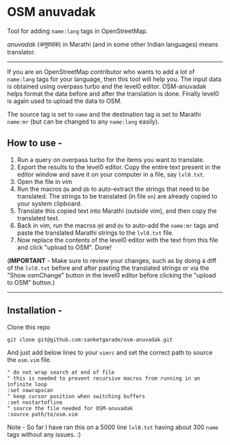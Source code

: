# OSM anuvadak

Tool for adding `name:lang` tags in OpenStreetMap.

*anuvadak* (अनुवादक) in Marathi (and in some other Indian languages) means translator.

---

If you are an OpenStreetMap contributor who wants to add a lot of `name:lang`
tags for your language, then this tool will help you.
The input data is obtained using overpass turbo and the level0 editor. 
OSM-anuvadak helps format the data before and after the translation is done.
Finally level0 is again used to upload the data to OSM.

The source tag is set to `name` and the destination tag is set to Marathi
`name:mr` (but can be changed to any `name:lang` easily).


## How to use -
1. Run a query on overpass turbo for the items you want to translate.
2. Export the results to the level0 editor. Copy the entire text present in the
   editor window and save it on your computer in a file, say `lvl0.txt`.
3. Open the file in vim
4. Run the macros `@a` and `@b` to auto-extract the strings that need to be translated.
The strings to be translated (in file `en`) are already copied to your system clipboard.
5. Translate this copied text into Marathi (outside vim), and then copy the
   translated text.
6. Back in vim, run the macros `@d` and `@s` to auto-add the `name:mr` tags and
paste the translated Marathi strings to the `lvl0.txt` file.
7. Now replace the contents of the level0 editor with the text from this file
   and click "upload to OSM". Done!

(**IMPORTANT** - Make sure to review your changes, such as by doing a diff of the
`lvl0.txt` before and after pasting the translated strings or via the "Show
osmChange" button in the level0 editor before clicking the "upload to OSM"
button.)

---

## Installation -

Clone this repo

`git clone git@github.com:sanketgarade/osm-anuvadak.git`


And just add below lines to your `vimrc` and set the correct path to source the `osm.vim` file.
```
" do not wrap search at end of file
" this is needed to prevent recursive macros from running in an infinite loop
:set nowrapscan
" keep cursor position when switching buffers
:set nostartofline
" source the file needed for OSM-anuvadak
:source path/to/osm.vim
```

Note -
So far I have ran this on a 5000 line `lvl0.txt` having about 300 `name` tags
without any issues. :)
